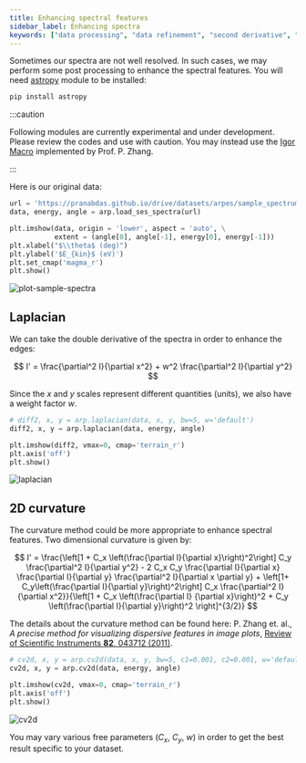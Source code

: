 ```yaml
---
title: Enhancing spectral features
sidebar_label: Enhancing spectra
keywords: ["data processing", "data refinement", "second derivative", "laplacian", "curvature method", "2d curvature"]
---
```


Sometimes our spectra are not well resolved. In such cases, we may perform some
post processing to enhance the spectral features. You will need [astropy](
https://docs.astropy.org/en/latest/api/astropy.convolution.Box2DKernel.html)
module to be installed:
```bash
pip install astropy
```

:::caution

Following modules are currently experimental and under development. Please
review the codes and use with caution. You may instead use the [Igor Macro](
https://github.com/zhangpengphi/curvature) implemented by Prof. P. Zhang.

:::

Here is our original data:

```python showLineNumbers
url = 'https://pranabdas.github.io/drive/datasets/arpes/sample_spectrum.txt'
data, energy, angle = arp.load_ses_spectra(url)

plt.imshow(data, origin = 'lower', aspect = 'auto', \
           extent = (angle[0], angle[-1], energy[0], energy[-1]))
plt.xlabel("$\\theta$ (deg)")
plt.ylabel('$E_{kin}$ (eV)')
plt.set_cmap('magma_r')
plt.show()
```

<picture>
  <source type="image/webp" srcset={require("/img/plot-sample-spectra.webp").default} />
  <img src={require("/img/plot-sample-spectra.png").default} alt="plot-sample-spectra" />
</picture>

## Laplacian
We can take the double derivative of the spectra in order to enhance the edges:

$$
I' = \frac{\partial^2 I}{\partial x^2} + w^2 \frac{\partial^2 I}{\partial y^2}
$$

Since the $x$ and $y$ scales represent different quantities (units), we also
have a weight factor $w$.

```python showLineNumbers
# diff2, x, y = arp.laplacian(data, x, y, bw=5, w='default')
diff2, x, y = arp.laplacian(data, energy, angle)

plt.imshow(diff2, vmax=0, cmap='terrain_r')
plt.axis('off')
plt.show()
```

<picture>
  <source type="image/webp" srcset={require("/img/laplacian.webp").default} />
  <img src={require("/img/laplacian.png").default} alt="laplacian" />
</picture>

## 2D curvature

The curvature method could be more appropriate to enhance spectral features. Two
dimensional curvature is given by:

$$
I' = \frac{\left[1 + C_x \left(\frac{\partial I}{\partial x}\right)^2\right] C_y
\frac{\partial^2 I}{\partial y^2} - 2 C_x C_y \frac{\partial I}{\partial x}
\frac{\partial I}{\partial y} \frac{\partial^2 I}{\partial x \partial y} +
\left[1+ C_y\left(\frac{\partial I}{\partial y}\right)^2\right] C_x
\frac{\partial^2 I}{\partial x^2}}{\left[1 + C_x \left(\frac{\partial I}
{\partial x}\right)^2 + C_y \left(\frac{\partial I}{\partial y}\right)^2
\right]^{3/2}}
$$

The details about the curvature method can be found here: P. Zhang et. al., *A
precise method for visualizing dispersive features in image plots*, [Review of
Scientific Instruments **82**, 043712 (2011)](https://doi.org/10.1063/1.3585113).


```python showLineNumbers
# cv2d, x, y = arp.cv2d(data, x, y, bw=5, c1=0.001, c2=0.001, w='default')
cv2d, x, y = arp.cv2d(data, energy, angle)

plt.imshow(cv2d, vmax=0, cmap='terrain_r')
plt.axis('off')
plt.show()
```

<picture>
  <source type="image/webp" srcset={require("/img/cv2d.webp").default} />
  <img src={require("/img/cv2d.png").default} alt="cv2d" />
</picture>

You may vary various free parameters ($C_x$, $C_y$, $w$) in order to get the
best result specific to your dataset.
